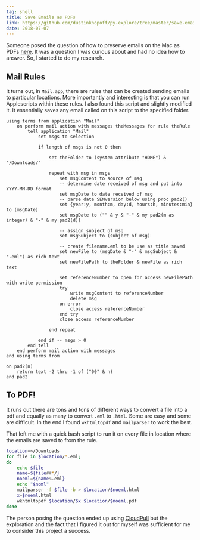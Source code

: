 ```yaml
---
tag: shell
title: Save Emails as PDFs
link: https://github.com/dustinknopoff/py-explore/tree/master/save-emails
date: 2018-07-07
---
```


Someone posed the question of how to preserve emails on the Mac as PDFs [here](https://talk.macpowerusers.com/t/preserving-emails/4277). It was a question I was curious about and had no idea how to answer. So, I started to do my research.

## Mail Rules

It turns out, in `Mail.app`, there are rules that can be created sending emails to particular locations. More importantly and interesting is that you can run Applescripts within these rules. I also found this script and slightly modified it. It essentially saves any email called on this script to the specified folder.

```applescript
using terms from application "Mail"
	on perform mail action with messages theMessages for rule theRule
		tell application "Mail"
			set msgs to selection

			if length of msgs is not 0 then

				set theFolder to (system attribute "HOME") & "/Downloads/"

				repeat with msg in msgs
					set msgContent to source of msg
					-- determine date received of msg and put into YYYY-MM-DD format
					set msgDate to date received of msg
					-- parse date SEMversion below using proc pad2()
					set {year:y, month:m, day:d, hours:h, minutes:min} to (msgDate)
					set msgDate to ("" & y & "-" & my pad2(m as integer) & "-" & my pad2(d))

					-- assign subject of msg
					set msgSubject to (subject of msg)

					-- create filename.eml to be use as title saved
					set newFile to (msgDate & "-" & msgSubject & ".eml") as rich text
					set newFilePath to theFolder & newFile as rich text

					set referenceNumber to open for access newFilePath with write permission
					try
						write msgContent to referenceNumber
						delete msg
					on error
						close access referenceNumber
					end try
					close access referenceNumber

				end repeat

			end if -- msgs > 0
		end tell
	end perform mail action with messages
end using terms from

on pad2(n)
	return text -2 thru -1 of ("00" & n)
end pad2
```

## To PDF!

It runs out there are tons and tons of different ways to convert a file into a pdf and equally as many to convert `.eml` to `.html`. Some are easy and some are difficult. In the end I found `wkhtmltopdf` and `mailparser` to work the best.

That left me with a quick bash script to run it on every file in location where the emails are saved to from the rule.

```bash
location=~/Downloads
for file in $location/*.eml;
do
    echo $file
    name=${file##*/}
    noeml=${name%.eml}
    echo "$noml"
    mailparser -f $file -b > $location/$noeml.html
    x=$noeml.html
    wkhtmltopdf $location/$x $location/$noeml.pdf
done
```

The person posing the question ended up using [CloudPull](https://www.goldenhillsoftware.com/cloudpull/) but the exploration and the fact that I figured it out for myself was sufficient for me to consider this project a success.

